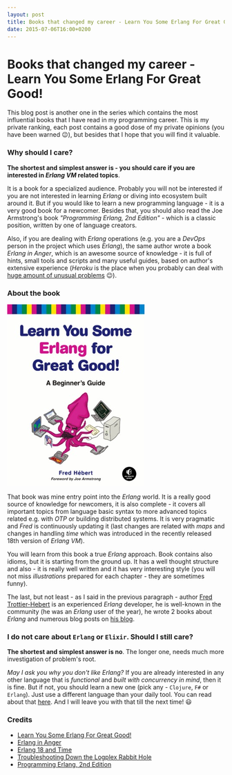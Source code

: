 ```yaml
---
layout: post
title: Books that changed my career - Learn You Some Erlang For Great Good! 
date: 2015-07-06T16:00+0200
---
```


# Books that changed my career - Learn You Some Erlang For Great Good!

<quote class="disclaimer">This blog post is another one in the series which contains the most influential books that I have read in my programming career. This is my private ranking, each post contains a good dose of my private opinions (you have been warned :wink:), but besides that I hope that you will find it valuable.</quote>

### Why should I care?

**The shortest and simplest answer is - you should care if you are interested in *Erlang VM* related topics**.

It is a book for a specialized audience. Probably you will not be interested if you are not interested in learning *Erlang* or diving into ecosystem built around it. But if you would like to learn a new programming language - it is a very good book for a newcomer. Besides that, you should also read the Joe Armstrong's book *"Programming Erlang, 2nd Edition"* - which is a classic position, written by one of language creators.

Also, if you are dealing with *Erlang* operations (e.g. you are a *DevOps* person in the project which uses *Erlang*), the same author wrote a book *Erlang in Anger*, which is an awesome source of knowledge - it is full of hints, small tools and scripts and many useful guides, based on author's extensive experience (*Heroku* is the place when you probably can deal with [huge amount of unusual problems](https://blog.heroku.com/archives/2013/11/7/logplex-down-the-rabbit-hole) :wink:).

### About the book

<img class="right lysefgg-logo" alt="Learn You Some Erlang For Great Good! - Cover" src="/assets/LYSEFGGCover.jpg" />

That book was mine entry point into the *Erlang* world. It is a really good source of knowledge for newcomers, it is also complete - it covers all important topics from language basic syntax to more advanced topics related e.g. with *OTP* or building distributed systems. It is very pragmatic and *Fred* is continuously updating it (last changes are related with *maps* and changes in handling *time* which was introduced in the recently released 18th version of *Erlang VM*).

You will learn from this book a true *Erlang* approach. Book contains also idioms, but it is starting from the ground up. It has a well thought structure and also - it is really well written and it has very interesting style (you will not miss *illustrations* prepared for each chapter - they are sometimes funny).

The last, but not least - as I said in the previous paragraph - author [Fred Trottier-Hebert](https://twitter.com/mononcqc) is an experienced *Erlang* developer, he is well-known in the community (he was an *Erlang* user of the year), he wrote 2 books about *Erlang* and numerous blog posts on [his blog](http://ferd.ca/).

### I do not care about `Erlang` or `Elixir`. Should I still care?

**The shortest and simplest answer is no**. The longer one, needs much more investigation of problem's root.

*May I ask you why you don't like Erlang?* If you are already interested in any other language that is *functional* and *built with concurrency in mind*, then it is fine. But if not, you should learn a new one (pick any - `Clojure`, `F#` or `Erlang`). Just use a different language than your daily tool. You can read about that [here](http://www.afronski.pl/2015/06/04/sicp-in-clojure-chapter-1.html). And I will leave you with that till the next time! :smiley:

### Credits

- [Learn You Some Erlang For Great Good!](http://learnyousomeerlang.com/content)
- [Erlang in Anger](http://www.erlang-in-anger.com/)
- [Erlang 18 and Time](http://learnyousomeerlang.com/time)
- [Troubleshooting Down the Logplex Rabbit Hole](https://blog.heroku.com/archives/2013/11/7/logplex-down-the-rabbit-hole)
- [Programming Erlang, 2nd Edition](https://pragprog.com/book/jaerlang2/programming-erlang)
